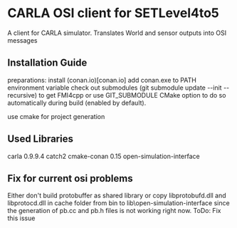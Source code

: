 # CARLA OSI client for SETLevel4to5

A client for CARLA simulator. Translates World and sensor outputs into OSI messages

## Installation Guide

preparations:
install (conan.io)[conan.io]
add conan.exe to PATH environment variable
check out submodules (git submodule update --init --recursive) to get FMI4cpp or use GIT_SUBMODULE CMake option to do so automatically during build (enabled by default).

use cmake for project generation


## Used Libraries

carla 0.9.9.4
catch2
cmake-conan 0.15
open-simulation-interface

## Fix for current osi problems

Either don't build protobuffer as shared library or copy libprotobufd.dll and libprotocd.dll in cache folder from bin to lib\open-simulation-interface since the generation of pb.cc and pb.h files is not working right now.
ToDo: Fix this issue